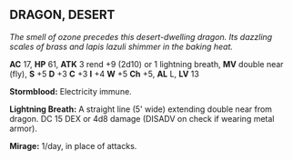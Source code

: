 ## DRAGON, DESERT

_The smell of ozone precedes this desert-dwelling dragon. Its dazzling scales of brass and lapis lazuli shimmer in the baking heat._

**AC** 17, **HP** 61, **ATK** 3 rend +9 (2d10) or 1 lightning breath, **MV** double near (fly), **S** +5 **D** +3 **C** +3 **I** +4 **W** +5 **Ch** +5, **AL** L, **LV** 13

**Stormblood:** Electricity immune.

**Lightning Breath:** A straight line (5' wide) extending double near from dragon. DC 15 DEX or 4d8 damage (DISADV on check if wearing metal armor).

**Mirage:** 1/day, in place of attacks.

